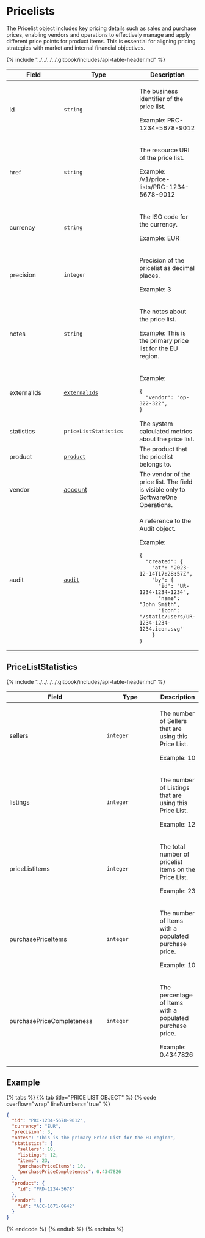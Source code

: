 # Pricelists

The Pricelist object includes key pricing details such as sales and purchase prices, enabling vendors and operations to effectively manage and apply different price points for product items. This is essential for aligning pricing strategies with market and internal financial objectives.

{% include "../../../../.gitbook/includes/api-table-header.md" %}

<table><thead><tr><th width="144">Field</th><th width="193">Type</th><th>Description</th></tr></thead><tbody><tr><td>id</td><td><code>string</code></td><td><p>The business identifier of the price list.</p><p>Example: PRC-1234-5678-9012</p></td></tr><tr><td>href</td><td><code>string</code></td><td><p>The resource URI of the price list.</p><p>Example: /v1/price-lists/PRC-1234-5678-9012</p></td></tr><tr><td>currency</td><td><code>string</code></td><td><p>The ISO code for the currency.</p><p>Example: EUR</p></td></tr><tr><td>precision</td><td><code>integer</code></td><td><p>Precision of the pricelist as decimal places.</p><p>Example: 3</p></td></tr><tr><td>notes</td><td><code>string</code></td><td><p>The notes about the price list.</p><p>Example: This is the primary price list for the EU region.</p></td></tr><tr><td>externalIds</td><td><a href="../../common-api-objects/externalids.md"><code>externalIds</code></a></td><td><p>Example:</p><pre class="language-json" data-overflow="wrap" data-line-numbers><code class="lang-json">{
  "vendor": "op-322-322",
}
</code></pre></td></tr><tr><td>statistics</td><td><code>priceListStatistics</code></td><td>The system calculated metrics about the price list.</td></tr><tr><td>product</td><td><a href="../product/"><code>product</code></a></td><td>The product that the pricelist belongs to.</td></tr><tr><td>vendor</td><td><a href="../../accounts-api/account/">account</a></td><td>The vendor of the price list. The field is visible only to SoftwareOne Operations.</td></tr><tr><td>audit</td><td><a href="../../common-api-objects/audit.md"><code>audit</code></a></td><td><p>A reference to the Audit object. </p><p>Example:</p><pre class="language-json" data-overflow="wrap" data-line-numbers><code class="lang-json">{
  "created": { 
    "at": "2023-12-14T17:28:57Z", 
    "by": {
      "id": "UR-1234-1234-1234",
      "name": "John Smith",
      "icon": "/static/users/UR-1234-1234-1234.icon.svg"
    }
}
</code></pre></td></tr></tbody></table>

## PriceListStatistics <a href="#priceliststatistics" id="priceliststatistics"></a>

{% include "../../../../.gitbook/includes/api-table-header.md" %}

<table><thead><tr><th width="239">Field</th><th width="123">Type</th><th>Description</th></tr></thead><tbody><tr><td>sellers</td><td><code>integer</code></td><td><p>The number of Sellers that are using this Price List.</p><p>Example: 10</p></td></tr><tr><td>listings</td><td><code>integer</code></td><td><p>The number of Listings that are using this Price List.</p><p>Example: 12</p></td></tr><tr><td>priceListitems</td><td><code>integer</code></td><td><p>The total number of pricelist Items on the Price List.</p><p>Example: 23</p></td></tr><tr><td>purchasePriceItems</td><td><code>integer</code></td><td><p>The number of Items with a populated purchase price.</p><p>Example: 10</p></td></tr><tr><td>purchasePriceCompleteness</td><td><code>integer</code></td><td><p>The percentage of Items with a populated purchase price.</p><p>Example: 0.4347826</p></td></tr></tbody></table>

## Example

{% tabs %}
{% tab title="PRICE LIST OBJECT" %}
{% code overflow="wrap" lineNumbers="true" %}
```json
{
  "id": "PRC-1234-5678-9012",
  "currency": "EUR",
  "precision": 3,
  "notes": "This is the primary Price List for the EU region",
  "statistics": {
    "sellers": 10,
    "listings": 12,
    "items": 23,
    "purchasePriceItems": 10,
    "purchasePriceCompleteness": 0.4347826
  },
  "product": {
    "id": "PRD-1234-5678"
  },
  "vendor": {
    "id": "ACC-1671-0642"
  }
}
```
{% endcode %}
{% endtab %}
{% endtabs %}
